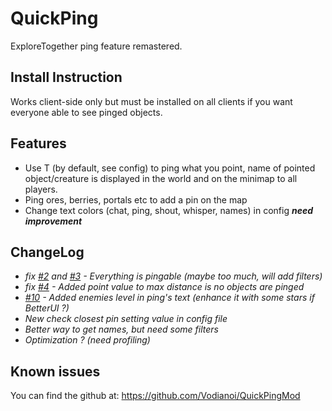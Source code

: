 # QuickPing
ExploreTogether ping feature remastered. 

## Install Instruction
Works client-side only but must be installed on all clients if you want everyone able to see pinged objects.

## Features
- Use T (by default, see config) to ping what you point, name of pointed object/creature is displayed in the world and on the minimap to all players.
- Ping ores, berries, portals etc to add a pin on the map
- Change text colors (chat, ping, shout, whisper, names) in config ***need improvement***

## ChangeLog

- *fix [#2](https://github.com/Vodianoi/QuickPingMod/issues/2) and [#3](https://github.com/Vodianoi/QuickPingMod/issues/3) - Everything is pingable (maybe too much, will add filters)*
- *fix [#4](https://github.com/Vodianoi/QuickPingMod/issues/4) - Added point value to max distance is no objects are pinged*
- *[#10](https://github.com/Vodianoi/QuickPingMod/issues/10) - Added enemies level in ping's text (enhance it with some stars if BetterUI ?)*
- *New check closest pin setting value in config file*
- *Better way to get names, but need some filters*
- *Optimization ? (need profiling)*

## Known issues
You can find the github at: https://github.com/Vodianoi/QuickPingMod
